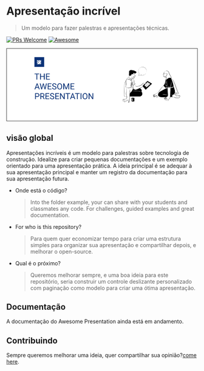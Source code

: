 # Apresentação incrível

> Um modelo para fazer palestras e apresentações técnicas.

[![PRs Welcome](https://img.shields.io/badge/PRs-welcome-brightgreen.svg?style=shields)](http://makeapullrequest.com)
[![Awesome](https://cdn.rawgit.com/sindresorhus/awesome/d7305f38d29fed78fa85652e3a63e154dd8e8829/media/badge.svg)](https://github.com/sindresorhus/awesome#readme)

<img src="./assets/img/presentation-cover.png" alt="Awesome cover" />

## visão global

Apresentações incríveis é um modelo para palestras sobre tecnologia de construção. Idealize para criar pequenas documentações e um exemplo orientado para uma apresentação prática.
A ideia principal é se adequar à sua apresentação principal e manter um registro da documentação para sua apresentação futura.

-   Onde está o código?
    > Into the folder example, your can share with your students and classmates any code. For challenges, guided examples and great documentation.

-   For who is this repository?
    > Para quem quer economizar tempo para criar uma estrutura simples para organizar sua apresentação e compartilhar depois, e melhorar o open-source.

-   Qual é o próximo?
    > Queremos melhorar sempre, e uma boa ideia para este repositório, seria construir um controle deslizante personalizado com paginação como modelo para criar uma ótima apresentação.

## Documentação

A documentação do Awesome Presentation ainda está em andamento.

## Contribuindo

Sempre queremos melhorar uma ideia, quer compartilhar sua opinião?[come here](https://github.com/CofferHub/awesome-presentation/issues).
